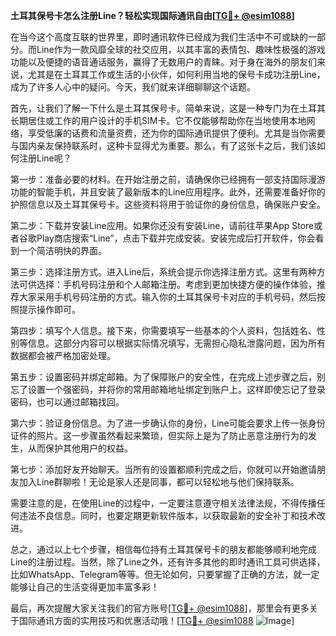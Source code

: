 **土耳其保号卡怎么注册Line？轻松实现国际通讯自由[[TG💪+ @esim1088](https://t.me/s/esim1088)]**

在当今这个高度互联的世界里，即时通讯软件已经成为我们生活中不可或缺的一部分。而Line作为一款风靡全球的社交应用，以其丰富的表情包、趣味性极强的游戏功能以及便捷的语音通话服务，赢得了无数用户的青睐。对于身在海外的朋友们来说，尤其是在土耳其工作或生活的小伙伴，如何利用当地的保号卡成功注册Line，成为了许多人心中的疑问。今天，我们就来详细聊聊这个话题。

首先，让我们了解一下什么是土耳其保号卡。简单来说，这是一种专门为在土耳其长期居住或工作的用户设计的手机SIM卡。它不仅能够帮助你在当地使用本地网络，享受低廉的话费和流量资费，还为你的国际通讯提供了便利。尤其是当你需要与国内亲友保持联系时，这种卡显得尤为重要。那么，有了这张卡之后，我们该如何注册Line呢？

第一步：准备必要的材料。在开始注册之前，请确保你已经拥有一部支持国际漫游功能的智能手机，并且安装了最新版本的Line应用程序。此外，还需要准备好你的护照信息以及土耳其保号卡。这些资料将用于验证你的身份信息，确保账户安全。

第二步：下载并安装Line应用。如果你还没有安装Line，请前往苹果App Store或者谷歌Play商店搜索“Line”，点击下载并完成安装。安装完成后打开软件，你会看到一个简洁明快的界面。

第三步：选择注册方式。进入Line后，系统会提示你选择注册方式。这里有两种方法可供选择：手机号码注册和个人邮箱注册。考虑到更加快捷方便的操作体验，推荐大家采用手机号码注册的方式。输入你的土耳其保号卡对应的手机号码，然后按照提示操作即可。

第四步：填写个人信息。接下来，你需要填写一些基本的个人资料，包括姓名、性别等信息。这部分内容可以根据实际情况填写，无需担心隐私泄露问题，因为所有数据都会被严格加密处理。

第五步：设置密码并绑定邮箱。为了保障账户的安全性，在完成上述步骤之后，别忘了设置一个强密码，并将你的常用邮箱地址绑定到账户上。这样即使忘记了登录密码，也可以通过邮箱找回。

第六步：验证身份信息。为了进一步确认你的身份，Line可能会要求上传一张身份证件的照片。这一步骤虽然看起来繁琐，但实际上是为了防止恶意注册行为的发生，从而保护其他用户的权益。

第七步：添加好友开始聊天。当所有的设置都顺利完成之后，你就可以开始邀请朋友加入Line群聊啦！无论是家人还是同事，都可以轻松地与他们保持联系。

需要注意的是，在使用Line的过程中，一定要注意遵守相关法律法规，不得传播任何违法不良信息。同时，也要定期更新软件版本，以获取最新的安全补丁和技术改进。

总之，通过以上七个步骤，相信每位持有土耳其保号卡的朋友都能够顺利地完成Line的注册过程。当然，除了Line之外，还有许多其他的即时通讯工具可供选择，比如WhatsApp、Telegram等等。但无论如何，只要掌握了正确的方法，就一定能够让自己的生活变得更加丰富多彩！

最后，再次提醒大家关注我们的官方账号[[TG💪+ @esim1088](https://t.me/s/esim1088)]，那里会有更多关于国际通讯方面的实用技巧和优惠活动哦！[[TG💪+ @esim1088](https://t.me/s/esim1088) ![Image](https://i.postimg.cc/4NQfJmqS/Snipaste-2025-05-13-00-14-12.png)]